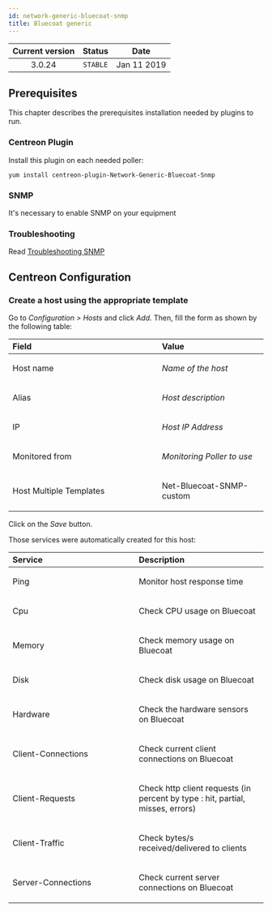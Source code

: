 ```yaml
---
id: network-generic-bluecoat-snmp
title: Bluecoat generic
---
```


| Current version | Status | Date |
| :-: | :-: | :-: |
| 3.0.24 | `STABLE` | Jan 11 2019 |

## Prerequisites
This chapter describes the prerequisites installation needed by plugins
to run.

### Centreon Plugin
Install this plugin on each needed poller:

    yum install centreon-plugin-Network-Generic-Bluecoat-Snmp


### SNMP
It's necessary to enable SNMP on your equipment

### Troubleshooting
Read [Troubleshooting SNMP](http://documentation.centreon.com/docs/centreon-plugins/en/latest/user/guide.html#snmp)


## Centreon Configuration
### Create a host using the appropriate template
Go to *Configuration &gt; Hosts* and click *Add*. Then, fill the form as
shown by the following table:

<table>
<colgroup>
<col width="58%" />
<col width="41%" />
</colgroup>
<thead>
<tr class="header">
<th align="left">Field</th>
<th align="left">Value</th>
</tr>
</thead>
<tbody>
<tr class="odd">
<td align="left"><p>Host name</p></td>
<td align="left"><p><em>Name of the host</em></p></td>
</tr>
<tr class="even">
<td align="left"><p>Alias</p></td>
<td align="left"><p><em>Host description</em></p></td>
</tr>
<tr class="odd">
<td align="left"><p>IP</p></td>
<td align="left"><p><em>Host IP Address</em></p></td>
</tr>
<tr class="even">
<td align="left"><p>Monitored from</p></td>
<td align="left"><p><em>Monitoring Poller to use</em></p></td>
</tr>
<tr class="odd">
<td align="left"><p>Host Multiple Templates</p></td>
<td align="left"><p>Net-Bluecoat-SNMP-custom</p></td>
</tr>
</tbody>
</table>

Click on the *Save* button.

Those services were automatically created for this host:

<table>
<colgroup>
<col width="49%" />
<col width="50%" />
</colgroup>
<thead>
<tr class="header">
<th align="left">Service</th>
<th align="left">Description</th>
</tr>
</thead>
<tbody>
<tr class="odd">
<td align="left"><p>Ping</p></td>
<td align="left"><p>Monitor host response time</p></td>
</tr>
<tr class="even">
<td align="left"><p>Cpu</p></td>
<td align="left"><p>Check CPU usage on Bluecoat</p></td>
</tr>
<tr class="odd">
<td align="left"><p>Memory</p></td>
<td align="left"><p>Check memory usage on Bluecoat</p></td>
</tr>
<tr class="even">
<td align="left"><p>Disk</p></td>
<td align="left"><p>Check disk usage on Bluecoat</p></td>
</tr>
<tr class="odd">
<td align="left"><p>Hardware</p></td>
<td align="left"><p>Check the hardware sensors on Bluecoat</p></td>
</tr>
<tr class="even">
<td align="left"><p>Client-Connections</p></td>
<td align="left"><p>Check current client connections on Bluecoat</p></td>
</tr>
<tr class="odd">
<td align="left"><p>Client-Requests</p></td>
<td align="left"><p>Check http client requests (in percent by type : hit, partial, misses, errors)</p></td>
</tr>
<tr class="even">
<td align="left"><p>Client-Traffic</p></td>
<td align="left"><p>Check bytes/s received/delivered to clients</p></td>
</tr>
<tr class="odd">
<td align="left"><p>Server-Connections</p></td>
<td align="left"><p>Check current server connections on Bluecoat</p></td>
</tr>
</tbody>
</table>

